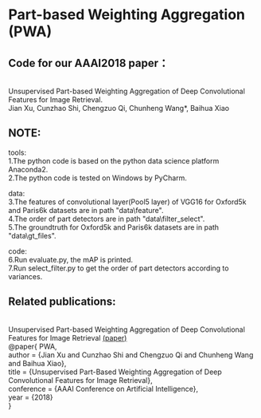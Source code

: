 Part-based Weighting Aggregation (PWA)
=
Code for our AAAI2018 paper：
-
</br>Unsupervised Part-based Weighting Aggregation of Deep Convolutional Features for Image Retrieval.
</br>Jian Xu, Cunzhao Shi, Chengzuo Qi, Chunheng Wang*, Baihua Xiao

NOTE:
-
tools:
</br>1.The python code is based on the python data science platform Anaconda2.
</br>2.The python code is tested on Windows by PyCharm.


data:
</br>3.The features of convolutional layer(Pool5 layer) of VGG16 for Oxford5k and Paris6k datasets are in path "data\feature". 
</br>4.The order of part detectors are in path "data\filter_select".
</br>5.The groundtruth for Oxford5k and Paris6k datasets are in path "data\gt_files".


code:
</br>6.Run evaluate.py, the mAP is printed.
</br>7.Run select_filter.py to get the order of part detectors according to variances. 

Related publications:
-
</br>Unsupervised Part-based Weighting Aggregation of Deep Convolutional Features for Image Retrieval [(paper)](https://aaai.org/ocs/index.php/AAAI/AAAI18/paper/view/16137)
</br>@paper{ PWA,
</br>	author = {Jian Xu and Cunzhao Shi and Chengzuo Qi and Chunheng Wang and Baihua Xiao},
</br>	title = {Unsupervised Part-Based Weighting Aggregation of Deep Convolutional Features for Image Retrieval},
</br>	conference = {AAAI Conference on Artificial Intelligence},
</br>	year = {2018}
</br>}

